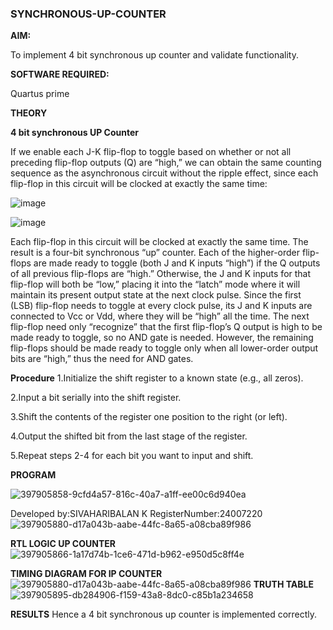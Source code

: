 ### SYNCHRONOUS-UP-COUNTER

**AIM:**

To implement 4 bit synchronous up counter and validate functionality.

**SOFTWARE REQUIRED:**

Quartus prime

**THEORY**

**4 bit synchronous UP Counter**

If we enable each J-K flip-flop to toggle based on whether or not all preceding flip-flop outputs (Q) are “high,” we can obtain the same counting sequence as the asynchronous circuit without the ripple effect, since each flip-flop in this circuit will be clocked at exactly the same time:

![image](https://github.com/naavaneetha/SYNCHRONOUS-UP-COUNTER/assets/154305477/d5db3fa0-e413-404c-b80e-b2f39d82e7e8)


![image](https://github.com/naavaneetha/SYNCHRONOUS-UP-COUNTER/assets/154305477/52cb61eb-d04b-442d-810c-31185a68410b)

Each flip-flop in this circuit will be clocked at exactly the same time.
The result is a four-bit synchronous “up” counter. Each of the higher-order flip-flops are made ready to toggle (both J and K inputs “high”) if the Q outputs of all previous flip-flops are “high.”
Otherwise, the J and K inputs for that flip-flop will both be “low,” placing it into the “latch” mode where it will maintain its present output state at the next clock pulse.
Since the first (LSB) flip-flop needs to toggle at every clock pulse, its J and K inputs are connected to Vcc or Vdd, where they will be “high” all the time.
The next flip-flop need only “recognize” that the first flip-flop’s Q output is high to be made ready to toggle, so no AND gate is needed.
However, the remaining flip-flops should be made ready to toggle only when all lower-order output bits are “high,” thus the need for AND gates.

**Procedure**
1.Initialize the shift register to a known state (e.g., all zeros).

2.Input a bit serially into the shift register.

3.Shift the contents of the register one position to the right (or left).

4.Output the shifted bit from the last stage of the register.

5.Repeat steps 2-4 for each bit you want to input and shift.

**PROGRAM**
 
![397905858-9cfd4a57-816c-40a7-a1ff-ee00c6d940ea](https://github.com/user-attachments/assets/322b33c1-65bb-47da-983b-9f8841ef4024)

Developed by:SIVAHARIBALAN K
RegisterNumber:24007220
![397905880-d17a043b-aabe-44fc-8a65-a08cba89f986](https://github.com/user-attachments/assets/2a6be4c8-91aa-44b6-ab65-4a7e069bae5e)


**RTL LOGIC UP COUNTER**
![397905866-1a17d74b-1ce6-471d-b962-e950d5c8ff4e](https://github.com/user-attachments/assets/259b2557-a91e-435f-a5b7-3d94ab6eaeaf)

**TIMING DIAGRAM FOR IP COUNTER**
![397905880-d17a043b-aabe-44fc-8a65-a08cba89f986](https://github.com/user-attachments/assets/2a6be4c8-91aa-44b6-ab65-4a7e069bae5e)
**TRUTH TABLE**
![397905895-db284906-f159-43a8-8dc0-c85b1a234658](https://github.com/user-attachments/assets/4b1f8709-dd5f-4320-8ac7-ce3784c8a395)

**RESULTS**
Hence a 4 bit synchronous up counter is implemented correctly.
